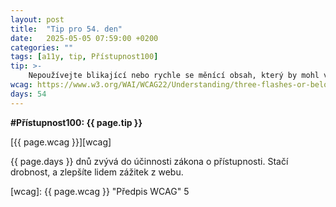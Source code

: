 ```yaml
---
layout: post
title:  "Tip pro 54. den"
date:   2025-05-05 07:59:00 +0200
categories: ""
tags: [a11y, tip, Přístupnost100]
tip: >- 
    Nepoužívejte blikající nebo rychle se měnící obsah, který by mohl vyvolat dezorientaci nebo nepohodlí – pokud potřebujete upoutat pozornost, volte raději statické zvýraznění.
wcag: https://www.w3.org/WAI/WCAG22/Understanding/three-flashes-or-below-threshold
days: 54
---
```

**#Přístupnost100: {{ page.tip }}**

[{{ page.wcag }}][wcag]

{{ page.days }} dnů zvývá do účinnosti zákona o přístupnosti. Stačí drobnost, a zlepšíte lidem zážitek z webu.

[wcag]: {{ page.wcag }} "Předpis WCAG"
5